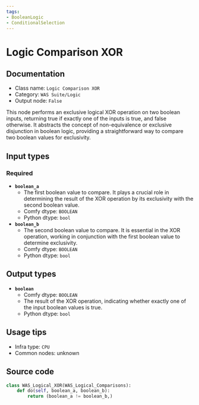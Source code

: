 ```yaml
---
tags:
- BooleanLogic
- ConditionalSelection
---
```


# Logic Comparison XOR
## Documentation
- Class name: `Logic Comparison XOR`
- Category: `WAS Suite/Logic`
- Output node: `False`

This node performs an exclusive logical XOR operation on two boolean inputs, returning true if exactly one of the inputs is true, and false otherwise. It abstracts the concept of non-equivalence or exclusive disjunction in boolean logic, providing a straightforward way to compare two boolean values for exclusivity.
## Input types
### Required
- **`boolean_a`**
    - The first boolean value to compare. It plays a crucial role in determining the result of the XOR operation by its exclusivity with the second boolean value.
    - Comfy dtype: `BOOLEAN`
    - Python dtype: `bool`
- **`boolean_b`**
    - The second boolean value to compare. It is essential in the XOR operation, working in conjunction with the first boolean value to determine exclusivity.
    - Comfy dtype: `BOOLEAN`
    - Python dtype: `bool`
## Output types
- **`boolean`**
    - Comfy dtype: `BOOLEAN`
    - The result of the XOR operation, indicating whether exactly one of the input boolean values is true.
    - Python dtype: `bool`
## Usage tips
- Infra type: `CPU`
- Common nodes: unknown


## Source code
```python
class WAS_Logical_XOR(WAS_Logical_Comparisons):
    def do(self, boolean_a, boolean_b):
        return (boolean_a != boolean_b,)

```
